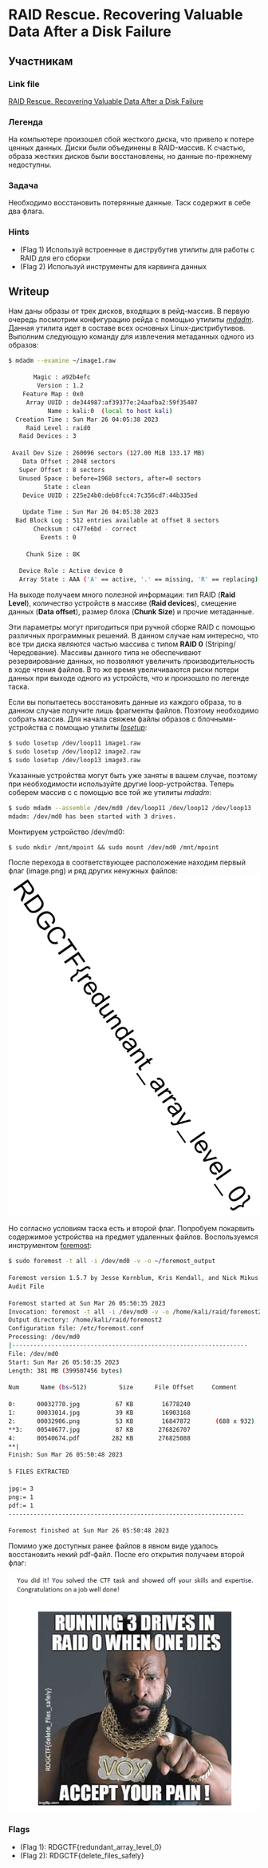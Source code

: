 # RAID Rescue. Recovering Valuable Data After a Disk Failure

## Участникам

### Link file

[RAID Rescue. Recovering Valuable Data After a Disk Failure](https://drive.google.com/file/d/12HelAchqGFgxAdTpqPUgHCfs-FtToUlp/view?usp=share_link)

### Легенда

На компьютере произошел сбой жесткого диска, что привело к потере ценных данных. Диски были объединены в RAID-массив. К счастью, образа жестких дисков были восстановлены, но данные по-прежнему недоступны.

### Задача

Необходимо восстановить потерянные данные. Таск содержит в себе два флага.

### Hints

- (Flag 1) Используй встроенные в диструбутив утилиты для работы с RAID для его сборки
- (Flag 2) Используй инструменты для карвинга данных

## Writeup

Нам даны образы от трех дисков, входящих в рейд-массив. В первую очередь посмотрим конфигурацию рейда с помощью утилиты [*mdadm*](https://linux.die.net/man/8/mdadm). Данная утилита идет в составе всех основных Linux-дистрибутивов. Выполним следующую команду для извлечения метаданных одного из образов:
```bash
$ mdadm --examine ~/image1.raw

       Magic : a92b4efc
        Version : 1.2
    Feature Map : 0x0
     Array UUID : de344987:af39377e:24aafba2:59f35407
           Name : kali:0  (local to host kali)
  Creation Time : Sun Mar 26 04:05:38 2023
     Raid Level : raid0
   Raid Devices : 3

 Avail Dev Size : 260096 sectors (127.00 MiB 133.17 MB)
    Data Offset : 2048 sectors
   Super Offset : 8 sectors
   Unused Space : before=1968 sectors, after=0 sectors
          State : clean
    Device UUID : 225e24b0:deb8fcc4:7c356cd7:44b335ed

    Update Time : Sun Mar 26 04:05:38 2023
  Bad Block Log : 512 entries available at offset 8 sectors
       Checksum : c477e6bd - correct
         Events : 0

     Chunk Size : 8K

   Device Role : Active device 0
   Array State : AAA ('A' == active, '.' == missing, 'R' == replacing)

```
На выходе получаем много полезной информации: тип RAID (**Raid Level**), количество устройств в массиве (**Raid devices**), смещение данных (**Data offset**), размер блока (**Chunk Size**) и прочие метаданные. 

Эти параметры могут пригодиться при ручной сборке RAID с помощью различных программных решений.  В данном случае нам интересно, что все три диска являются частью массива с типом **RAID 0** (Striping/Чередование). Массивы данного типа не обеспечивают резервирование данных, но позволяют увеличить производительность в ходе чтения файлов. В то же время увеличиваются риски потери данных при выходе одного из устройств, что и произошло по легенде таска.

Если вы попытаетесь восстановить данные из каждого образа, то в данном случае получите лишь фрагменты файлов. Поэтому необходимо собрать массив. Для начала свяжем файлы образов с блочными-устройства с помощью утилиты [*losetup*](https://linux.die.net/man/8/losetup):
```bash
$ sudo losetup /dev/loop11 image1.raw
$ sudo losetup /dev/loop12 image2.raw
$ sudo losetup /dev/loop13 image3.raw
```
Указанные устройства могут быть уже заняты в вашем случае, поэтому при необходимости используйте другие loop-устройства. Теперь соберем массив с с помощью все той же утилиты *mdadm*:

```bash
$ sudo mdadm --assemble /dev/md0 /dev/loop11 /dev/loop12 /dev/loop13
mdadm: /dev/md0 has been started with 3 drives.
```
Монтируем устройство /dev/md0:
```
$ sudo mkdir /mnt/mpoint && sudo mount /dev/md0 /mnt/mpoint
```
После перехода в соответствующее расположение находим первый флаг (image.png) и ряд других ненужных файлов:
![](../files/raid_flag_1.png)

Но согласно условиям таска есть и второй флаг. Попробуем покарвить содержимое устройства на предмет удаленных файлов. Воспользуемся инструментом [foremost](https://linux.die.net/man/1/foremost):
```bash
$ sudo foremost -t all -i /dev/md0 -v -o ~/foremost_output

Foremost version 1.5.7 by Jesse Kornblum, Kris Kendall, and Nick Mikus
Audit File

Foremost started at Sun Mar 26 05:50:35 2023
Invocation: foremost -t all -i /dev/md0 -v -o /home/kali/raid/foremost2 
Output directory: /home/kali/raid/foremost2
Configuration file: /etc/foremost.conf
Processing: /dev/md0
|------------------------------------------------------------------
File: /dev/md0
Start: Sun Mar 26 05:50:35 2023
Length: 381 MB (399507456 bytes)
 
Num      Name (bs=512)         Size      File Offset     Comment 

0:      00032770.jpg          67 KB        16778240      
1:      00033014.jpg          39 KB        16903168      
2:      00032906.png          53 KB        16847872       (688 x 932)
**3:    00540677.jpg          87 KB       276826707      
4:      00540674.pdf         282 KB       276825088      
**|
Finish: Sun Mar 26 05:50:48 2023

5 FILES EXTRACTED

jpg:= 3
png:= 1
pdf:= 1
------------------------------------------------------------------

Foremost finished at Sun Mar 26 05:50:48 2023
```

Помимо уже доступных ранее файлов в явном виде удалось восстановить некий pdf-файл. После его открытия получаем второй флаг:

![](../files/raid_flag_2.png)

### Flags

- (Flag 1): RDGCTF{redundant_array_level_0}
- (Flag 2): RDGCTF{delete_files_safely}
